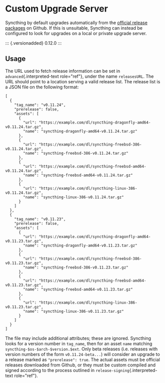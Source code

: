 Custom Upgrade Server
=====================

Syncthing by default upgrades automatically from the [official release
packages](https://github.com/syncthing/syncthing/releases) on Github. If
this is unsuitable, Syncthing can instead be configured to look for
upgrades on a local or private upgrade server.

::: {.versionadded}
0.12.0
:::

Usage
-----

The URL used to fetch release information can be set in
`advanced`{.interpreted-text role="ref"}, under the name `releasesURL`.
The URL should point to a location serving a valid release list. The
release list is a JSON file on the following format:

    [
      {
        "tag_name": "v0.11.24",
        "prerelease": false,
        "assets": [
          {
            "url": "https://example.com/dl/syncthing-dragonfly-amd64-v0.11.24.tar.gz",
            "name": "syncthing-dragonfly-amd64-v0.11.24.tar.gz"
          },
          {
            "url": "https://example.com/dl/syncthing-freebsd-386-v0.11.24.tar.gz",
            "name": "syncthing-freebsd-386-v0.11.24.tar.gz"
          },
          {
            "url": "https://example.com/dl/syncthing-freebsd-amd64-v0.11.24.tar.gz",
            "name": "syncthing-freebsd-amd64-v0.11.24.tar.gz"
          },
          {
            "url": "https://example.com/dl/syncthing-linux-386-v0.11.24.tar.gz",
            "name": "syncthing-linux-386-v0.11.24.tar.gz"
          }
        ]
      },
      {
        "tag_name": "v0.11.23",
        "prerelease": false,
        "assets": [
          {
            "url": "https://example.com/dl/syncthing-dragonfly-amd64-v0.11.23.tar.gz",
            "name": "syncthing-dragonfly-amd64-v0.11.23.tar.gz"
          },
          {
            "url": "https://example.com/dl/syncthing-freebsd-386-v0.11.23.tar.gz",
            "name": "syncthing-freebsd-386-v0.11.23.tar.gz"
          },
          {
            "url": "https://example.com/dl/syncthing-freebsd-amd64-v0.11.23.tar.gz",
            "name": "syncthing-freebsd-amd64-v0.11.23.tar.gz"
          },
          {
            "url": "https://example.com/dl/syncthing-linux-386-v0.11.23.tar.gz",
            "name": "syncthing-linux-386-v0.11.23.tar.gz"
          }
        ]
      }
    ]

The file may include additional attributes; these are ignored. Syncthing
looks for a version number in `tag_name`, then for an asset `name`
matching `syncthing-$os-$arch-$version.$ext`. Only beta releases (i.e.
releases with version numbers of the form `v0.11.24-beta...`) will
consider an upgrade to a release marked as `"prerelease": true`. The
actual assets must be official releases downloaded from Github, or they
must be custom compiled and signed according to the process outlined in
`release-signing`{.interpreted-text role="ref"}.
